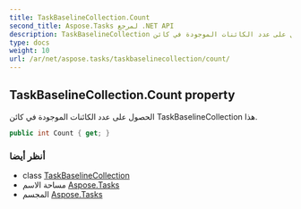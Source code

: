 ```yaml
---
title: TaskBaselineCollection.Count
second_title: Aspose.Tasks لمرجع .NET API
description: TaskBaselineCollection ملكية. الحصول على عدد الكائنات الموجودة في كائن TaskBaselineCollection هذا.
type: docs
weight: 10
url: /ar/net/aspose.tasks/taskbaselinecollection/count/
---
```

## TaskBaselineCollection.Count property

الحصول على عدد الكائنات الموجودة في كائن TaskBaselineCollection هذا.

```csharp
public int Count { get; }
```

### أنظر أيضا

* class [TaskBaselineCollection](../)
* مساحة الاسم [Aspose.Tasks](../../taskbaselinecollection/)
* المجسم [Aspose.Tasks](../../../)


